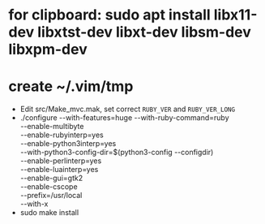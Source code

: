 # for clipboard: sudo apt install libx11-dev libxtst-dev libxt-dev libsm-dev libxpm-dev
# create ~/.vim/tmp

* Edit src/Make_mvc.mak, set correct `RUBY_VER` and `RUBY_VER_LONG`
* ./configure --with-features=huge --with-ruby-command=ruby \
                                                        --enable-multibyte \
                                                        --enable-rubyinterp=yes \
                                                        --enable-python3interp=yes \
                                                        --with-python3-config-dir=$(python3-config --configdir) \
                                                        --enable-perlinterp=yes \
                                                        --enable-luainterp=yes \
                                                        --enable-gui=gtk2 \
                                                        --enable-cscope \
                                                        --prefix=/usr/local \
                                                        --with-x
* sudo make install
